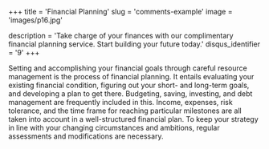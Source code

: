 +++
title = 'Financial Planning'
slug = 'comments-example'
image = 'images/p16.jpg'

description = 'Take charge of your finances with our complimentary financial planning service. Start building your future today.'
disqus_identifier = '9'
+++

Setting and accomplishing your financial goals through careful resource management is the process of financial planning. It entails evaluating your existing financial condition, figuring out your short- and long-term goals, and developing a plan to get there. Budgeting, saving, investing, and debt management are frequently included in this. Income, expenses, risk tolerance, and the time frame for reaching particular milestones are all taken into account in a well-structured financial plan. To keep your strategy in line with your changing circumstances and ambitions, regular assessments and modifications are necessary.
